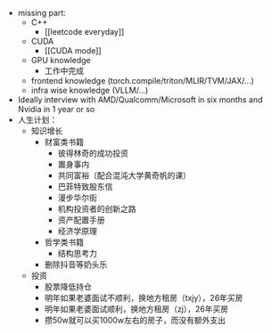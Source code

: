 - missing part:
	- C++
		- [[leetcode everyday]]
	- CUDA
		- [[CUDA mode]]
	- GPU knowledge
		- 工作中完成
	- frontend knowledge (torch.compile/triton/MLIR/TVM/JAX/...)
	- infra wise knowledge (VLLM/...)
- Ideally interview with AMD/Qualcomm/Microsoft in six months and Nvidia in 1 year or so
- 人生计划：
	- 知识增长
		- 财富类书籍
			- 彼得林奇的成功投资
			- 置身事内
			- 共同富裕（配合混沌大学黄奇帆的课）
			- 巴菲特致股东信
			- 漫步华尔街
			- 机构投资者的创新之路
			- 资产配置手册
			- 经济学原理
		- 哲学类书籍
			- 结构思考力
		- 删除抖音等奶头乐
	- 投资
		- 股票降低持仓
		- 明年如果老婆面试不顺利，换地方租房（txjy），26年买房
		- 明年如果老婆面试顺利，换地方租房（zj），26年买房
		- 攒50w就可以买1000w左右的房子，而没有额外支出